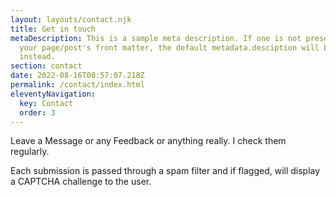 ```yaml
---
layout: layouts/contact.njk
title: Get in touch
metaDescription: This is a sample meta description. If one is not present in
  your page/post's front matter, the default metadata.desciption will be used
  instead.
section: contact
date: 2022-08-16T08:57:07.218Z
permalink: /contact/index.html
eleventyNavigation:
  key: Contact
  order: 3
---
```


Leave a Message or any Feedback or anything really. I check them regularly.

Each submission is passed through a spam filter and if flagged, will display a CAPTCHA challenge to the user.
